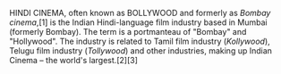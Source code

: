 HINDI CINEMA, often known as BOLLYWOOD and formerly as _Bombay cinema_,[1] is the Indian Hindi-language film industry based in Mumbai (formerly Bombay). The term is a portmanteau of "Bombay" and "Hollywood". The industry is related to Tamil film industry (_Kollywood_), Telugu film industry (_Tollywood_) and other industries, making up Indian Cinema – the world's largest.[2][3]
